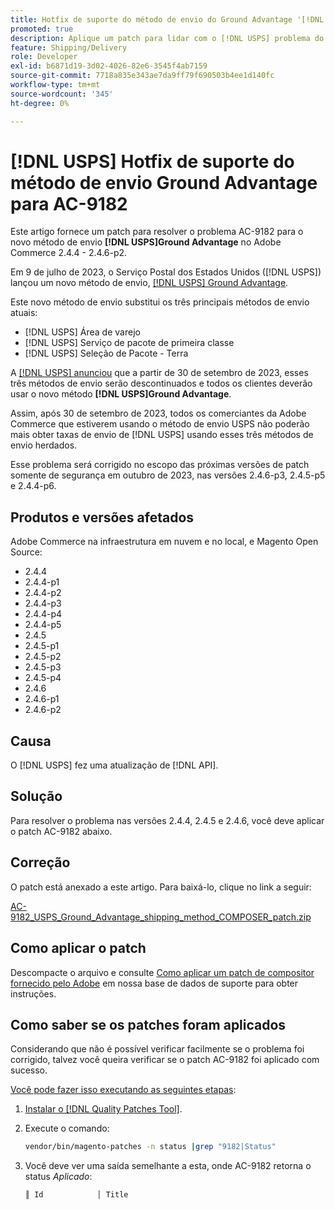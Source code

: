 ```yaml
---
title: Hotfix de suporte do método de envio do Ground Advantage '[!DNL USPS] para AC-9182'
promoted: true
description: Aplique um patch para lidar com o [!DNL USPS] problema do método de envio Ground Advantage AC-9182 para Adobe Commerce 2.4.4 - 2.4.6-p2.
feature: Shipping/Delivery
role: Developer
exl-id: b6871d19-3d02-4026-82e6-3545f4ab7159
source-git-commit: 7718a835e343ae7da9ff79f690503b4ee1d140fc
workflow-type: tm+mt
source-wordcount: '345'
ht-degree: 0%

---
```


# [!DNL USPS] Hotfix de suporte do método de envio Ground Advantage para AC-9182

Este artigo fornece um patch para resolver o problema AC-9182 para o novo método de envio **[!DNL USPS]Ground Advantage** no Adobe Commerce 2.4.4 - 2.4.6-p2.

Em 9 de julho de 2023, o Serviço Postal dos Estados Unidos ([!DNL USPS]) lançou um novo método de envio, [[!DNL USPS] Ground Advantage](https://www.usps.com/ship/ground-advantage.htm).

Este novo método de envio substitui os três principais métodos de envio atuais:

* [!DNL USPS] Área de varejo
* [!DNL USPS] Serviço de pacote de primeira classe
* [!DNL USPS] Seleção de Pacote - Terra

A [[!DNL USPS] anunciou](https://faq.usps.com/s/article/USPS-Ground-Advantage#how_it_works) que a partir de 30 de setembro de 2023, esses três métodos de envio serão descontinuados e todos os clientes deverão usar o novo método **[!DNL USPS]Ground Advantage**.

Assim, após 30 de setembro de 2023, todos os comerciantes da Adobe Commerce que estiverem usando o método de envio USPS não poderão mais obter taxas de envio de [!DNL USPS] usando esses três métodos de envio herdados.

Esse problema será corrigido no escopo das próximas versões de patch somente de segurança em outubro de 2023, nas versões 2.4.6-p3, 2.4.5-p5 e 2.4.4-p6.

## Produtos e versões afetados

Adobe Commerce na infraestrutura em nuvem e no local, e Magento Open Source:

* 2.4.4
* 2.4.4-p1
* 2.4.4-p2
* 2.4.4-p3
* 2.4.4-p4
* 2.4.4-p5
* 2.4.5
* 2.4.5-p1
* 2.4.5-p2
* 2.4.5-p3
* 2.4.5-p4
* 2.4.6
* 2.4.6-p1
* 2.4.6-p2

## Causa

O [!DNL USPS] fez uma atualização de [!DNL API].

## Solução

Para resolver o problema nas versões 2.4.4, 2.4.5 e 2.4.6, você deve aplicar o patch AC-9182 abaixo.

## Correção

O patch está anexado a este artigo. Para baixá-lo, clique no link a seguir:

[AC-9182_USPS_Ground_Advantage_shipping_method_COMPOSER_patch.zip](assets/AC-9182_USPS_Ground_Advantage_shipping_method_COMPOSER_patch.zip)

## Como aplicar o patch

Descompacte o arquivo e consulte [Como aplicar um patch de compositor fornecido pelo Adobe](https://experienceleague.adobe.com/docs/commerce-knowledge-base/kb/how-to/how-to-apply-a-composer-patch-provided-by-magento.html) em nossa base de dados de suporte para obter instruções.

## Como saber se os patches foram aplicados

Considerando que não é possível verificar facilmente se o problema foi corrigido, talvez você queira verificar se o patch AC-9182 foi aplicado com sucesso.

<u>Você pode fazer isso executando as seguintes etapas</u>:

1. [Instalar o [!DNL Quality Patches Tool]](https://experienceleague.adobe.com/docs/commerce-operations/tools/quality-patches-tool/usage.html).
1. Execute o comando:

   ```bash
   vendor/bin/magento-patches -n status |grep "9182|Status"
   ```

1. Você deve ver uma saída semelhante a esta, onde AC-9182 retorna o status *Aplicado*:

   ```bash
   ║ Id            │ Title                                                        │ Category        │ Origin                 │ Status      │ Details                                          ║ ║ N/A           │ ../m2-hotfixes/AC-9182_USPS_Ground_Advantage_shipping_method_COMPOSER_patch.patch      │ Other           │ Local                  │ Applied     │ Patch type: Custom                                
   ```
